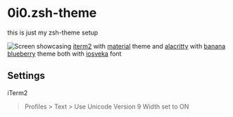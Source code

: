 # 0i0.zsh-theme

this is just my zsh-theme setup

![Screen](https://i.imgur.com/jbMIBuV.png)
showcasing [iterm2](https://iterm2.com/) with [material](https://github.com/equinusocio/material-theme) theme and [alacritty](https://github.com/alacritty/alacritty) with [banana blueberry](https://github.com/0i0/banana-blueberry-themes) theme both with [iosveka](https://github.com/be5invis/Iosevka) font

## Settings
iTerm2
> Profiles > Text > Use Unicode Version 9 Width 
set to ON

